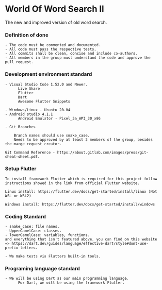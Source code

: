 # World Of Word Search II
The new and improved version of old word search.

### Definition of done
```
- The code must be commented and documented.
- All code must pass the respective tests.
- All commits shall be clean, concise and include co-authors.
- All members in the group must understand the code and approve the pull request.
```

### Development environment standard
```
- Visual Studio Code 1.52.0 and Newer.
      Live Share
      Flutter
      Dart
      Awesome Flutter Snippets
      
- Windows/Linux - Ubuntu 20.04
- Android studio 4.1.1
      Android Emulator - Pixel_3a_API_30_x86
      
- Git Branches

    Branch names should use snake_case.
    Needs to be approved by at least 2 members of the group, besides the marge request creator.

Git Command Reference - https://about.gitlab.com/images/press/git-cheat-sheet.pdf.
```

### Setup Flutter
```
To install framework Flutter which is required for this project follow instructions showed in the link from official Flutter website.

Linux install: https://flutter.dev/docs/get-started/install/linux (Not WSL or WSL2)

Windows install: https://flutter.dev/docs/get-started/install/windows
```

### Coding Standard
```
- snake_case: file names.
- UpperCamelCase: classes.
- lowerCamelCase: variables, functions.
and everything that isn't featured above, you can find on this website => https://dart.dev/guides/language/effective-dart/style#dont-use-prefix-letters.

- We make tests via Flutters built-in tools.
```

### Programing language standard
```
- We will be using Dart as our main programming language.
      For Dart, we will be using the framework Flutter.
```


